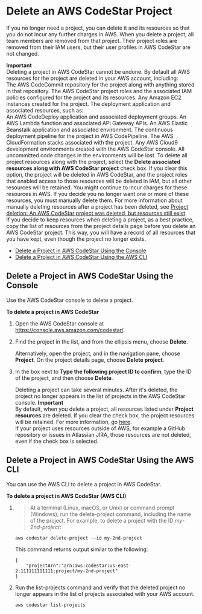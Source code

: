 # Delete an AWS CodeStar Project<a name="how-to-delete-project"></a>

If you no longer need a project, you can delete it and its resources so that you do not incur any further charges in AWS\. When you delete a project, all team members are removed from that project\. Their project roles are removed from their IAM users, but their user profiles in AWS CodeStar are not changed\.<a name="adh-keep-resources"></a>

**Important**  
Deleting a project in AWS CodeStar cannot be undone\. By default all AWS resources for the project are deleted in your AWS account, including:  
The AWS CodeCommit repository for the project along with anything stored in that repository\.
The AWS CodeStar project roles and the associated IAM policies configured for the project and its resources\.
Any Amazon EC2 instances created for the project\.
The deployment application and associated resources, such as:  
An AWS CodeDeploy application and associated deployment groups\.
An AWS Lambda function and associated API Gateway APIs\.
An AWS Elastic Beanstalk application and associated environment\.
The continuous deployment pipeline for the project in AWS CodePipeline\.
The AWS CloudFormation stacks associated with the project\.
Any AWS Cloud9 development environments created with the AWS CodeStar console\. All uncommitted code changes in the environments will be lost\. 
To delete all project resources along with the project, select the **Delete associated resources along with AWS CodeStar project** check box\. If you clear this option, the project will be deleted in AWS CodeStar, and the project roles that enabled access to those resources will be deleted in IAM, but all other resources will be retained\. You might continue to incur charges for these resources in AWS\. If you decide you no longer want one or more of these resources, you must manually delete them\. For more information about manually deleting resources after a project has been deleted, see [Project deletion: An AWS CodeStar project was deleted, but resources still exist](troubleshooting.md#troubleshooting-pd1)\.  
If you decide to keep resources when deleting a project, as a best practice, copy the list of resources from the project details page before you delete an AWS CodeStar project\. This way, you will have a record of all resources that you have kept, even though the project no longer exists\.


+ [Delete a Project in AWS CodeStar Using the Console](#how-to-delete-project-console)
+ [Delete a Project in AWS CodeStar Using the AWS CLI](#how-to-delete-project-cli)

## Delete a Project in AWS CodeStar Using the Console<a name="how-to-delete-project-console"></a>

Use the AWS CodeStar console to delete a project\.<a name="adh-delete-project"></a>

**To delete a project in AWS CodeStar**

1. Open the AWS CodeStar console at [https://console\.aws\.amazon\.com/codestar/](https://console.aws.amazon.com/codestar/)\.

1. Find the project in the list, and from the ellipsis menu, choose **Delete**\.

   Alternatively, open the project, and in the navigation pane, choose **Project**\. On the project details page, choose **Delete project**\.

1. In the box next to **Type the following project ID to confirm**, type the ID of the project, and then choose **Delete**\.

   Deleting a project can take several minutes\. After it's deleted, the project no longer appears in the list of projects in the AWS CodeStar console\. 
**Important**  
By default, when you delete a project, all resources listed under **Project resources** are deleted\. If you clear the check box, the project resources will be retained\. For more information, go [here](#adh-keep-resources)\.   
If your project uses resources outside of AWS, for example a GitHub repository or issues in Atlassian JIRA, those resources are not deleted, even if the check box is selected\.

## Delete a Project in AWS CodeStar Using the AWS CLI<a name="how-to-delete-project-cli"></a>

You can use the AWS CLI to delete a project in AWS CodeStar\. 

**To delete a project in AWS CodeStar \(AWS CLI\)**

1. >At a terminal \(Linux, macOS, or Unix\) or command prompt \(Windows\), run the delete\-project command, including the name of the project\. For example, to delete a project with the ID *my\-2nd\-project*: 

   ```
   aws codestar delete-project --id my-2nd-project
   ```

   This command returns output similar to the following:

   ```
   {
       "projectArn":"arn:aws:codestar:us-east-2:111111111111:project/my-2nd-project"
   }
   ```

1. Run the list\-projects command and verify that the deleted project no longer appears in the list of projects associated with your AWS account\.

   ```
   aws codestar list-projects
   ```